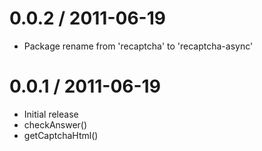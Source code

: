 0.0.2 / 2011-06-19
==================

  * Package rename from 'recaptcha' to 'recaptcha-async'

0.0.1 / 2011-06-19
==================

  * Initial release
  * checkAnswer()
  * getCaptchaHtml()

